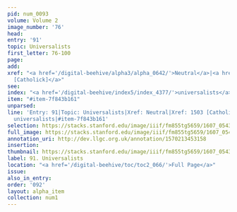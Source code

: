 ```yaml
---
pid: num_0093
volume: Volume 2
image_number: '76'
head:
entry: '91'
topic: Universalists
first_letter: 76-100
page:
add:
xref: "<a href='/digital-beehive/alpha3/alpha_0642/'>Neutral</a>|<a href='/digital-beehive/num7/num_2218/'>1503
  [Catholick]</a>"
see:
index: "<a href='/digital-beehive/index5/index_4377/'>universalists</a>"
item: "#item-7f843b161"
unparsed:
line: 'Entry: 91|Topic: Universalists|Xref: Neutral|Xref: 1503 [Catholick]|Index:
  universalists|#item-7f843b161'
selection: https://stacks.stanford.edu/image/iiif/fm855tg5659/1607_0543/805,231,3008,701/full/0/default.jpg
full_image: https://stacks.stanford.edu/image/iiif/fm855tg5659/1607_0543/full/full/0/default.jpg
annotation_uri: http://dev.llgc.org.uk/annotation/1570213453158
insertion:
thumbnail: https://stacks.stanford.edu/image/iiif/fm855tg5659/1607_0543/805,231,600,180/250,/0/default.jpg
label: 91. Universalists
location: "<a href='/digital-beehive/toc/toc2_066/'>Full Page</a>"
issue:
also_in_entry:
order: '092'
layout: alpha_item
collection: num1
---
```


